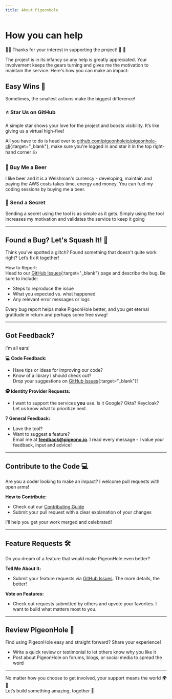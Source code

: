 ```yaml
---
title: About PigeonHole
---
```


# How you can help

🚀🫶 Thanks for your interest in supporting the project! 🫶 🚀

The project is in its infancy so any help is greatly appreciated. Your involvement keeps the gears turning and gives me the motivation to maintain the service. Here's how you can make an impact:
## Easy Wins 🎉
Sometimes, the smallest actions make the biggest difference!

### ⭐ Star Us on GitHub
A simple star shows your love for the project and boosts visibility. It’s like giving us a virtual high-five!

All you have to do is head over to [github.com/pigeonholeio/pigeonhole-cli](https://github.com/pigeonholeio/pigeonhole-cli){:target="_blank"}, make sure you're logged in and star it in the top right-hand corner 👍

### 🍺 Buy Me a Beer
I like beer and it is a Welshman's currency - developing, maintain and paying the AWS costs takes time, energy and money. You can fuel my coding sessions by buying me a beer.
<script type="text/javascript" src="https://cdnjs.buymeacoffee.com/1.0.0/button.prod.min.js" data-name="bmc-button" data-slug="pigeonholeio" data-color="#FFDD00" data-emoji="🍺"  data-font="Poppins" data-text="Buy me a Beer!" data-outline-color="#000000" data-font-color="#000000" data-coffee-color="#ffffff" ></script>


### 📨 Send a Secret
Sending a secret using the tool is as simple as it gets. Simply using the tool increases my motivation and validates the service to keep it going

---
## Found a Bug? Let's Squash It! 🐛
Think you've spotted a glitch? Found something that doesn't quite work right? Let’s fix it together!

How to Report:    
Head to our [GitHub Issues](https://github.com/pigeonholeio/pigeonhole-cli/issues/new){:target="_blank"} page and describe the bug. Be sure to include:    
- Steps to reproduce the issue    
- What you expected vs. what happened    
- Any relevant error messages or logs    
    
Every bug report helps make PigeonHole better, and you get eternal gratitude in return and perhaps some free swag!


---

## Got Feedback? 

I'm all ears!  

**💻 Code Feedback:**  
- Have tips or ideas for improving our code?  
- Know of a library I should check out?  
Drop your suggestions on [GitHub Issues](https://github.com/pigeonholeio/pigeonhole-cli/issues/new){:target="_blank"}!  

**🕵️ Identity Provider Requests:**  
- I want to support the services **you** use. Is it Google? Okta? Keycloak? Let us know what to prioritize next.  

**❔ General Feedback:**  
- Love the tool?  
- Want to suggest a feature?  
Email me at **feedback@pigeono.io**. I read every message - I value your feedback, input and advice!  

---

## Contribute to the Code 💻  

Are you a coder looking to make an impact? I welcome pull requests with open arms!  

**How to Contribute:**  
- Check out our [Contributing Guide](#)    
- Submit your pull request with a clear explanation of your changes     

I'll help you get your work merged and celebrated!    

---

## Feature Requests 🛠️  

Do you dream of a feature that would make PigeonHole even better?  

**Tell Me About It:**      
- Submit your feature requests via [GitHub Issues](#). The more details, the better!     

**Vote on Features:**      
- Check out requests submitted by others and upvote your favorites. I want to build what matters most to you.     

---

## Review PigeonHole 📝  

Find using PigeonHole easy and straight forward? Share your experience!  

- Write a quick review or testimonial to let others know why you like it     
- Post about PigeonHole on forums, blogs, or social media to spread the word    



---

No matter how you choose to get involved, your support means the world 🌍💙  
Let’s build something amazing, together 🚀  
